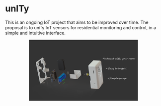 # unITy
 This is an ongoing IoT project that aims to be improved over time. The proposal is to unify IoT sensors for residential monitoring and control, in a simple and intuitive interface.

<p align="center">
  <img src="https://raw.githubusercontent.com/JordyAraujo/unITy/master/images/Render-Exploded.png" width="350"/>
</p>
